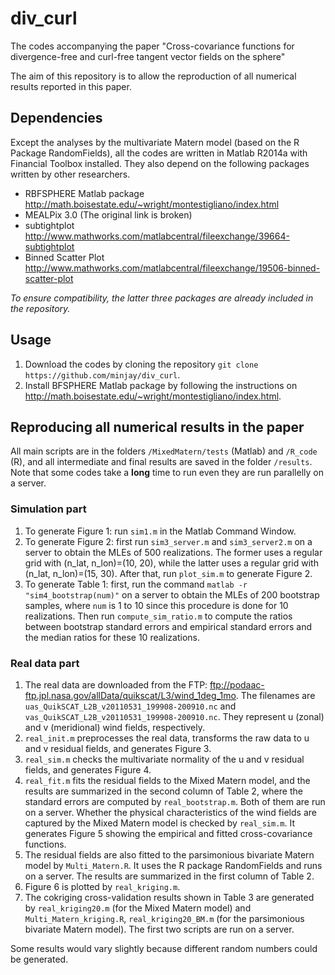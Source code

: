 # div_curl
The codes accompanying the paper "Cross-covariance functions for divergence-free and curl-free tangent vector fields on the sphere"

The aim of this repository is to allow the reproduction of all numerical results reported in this paper.

## Dependencies
Except the analyses by the multivariate Matern model (based on the R Package RandomFields), all the codes are written in Matlab R2014a with Financial Toolbox installed. They also depend on the following packages written by other researchers.

* RBFSPHERE Matlab package http://math.boisestate.edu/~wright/montestigliano/index.html
* MEALPix 3.0 (The original link is broken)
* subtightplot http://www.mathworks.com/matlabcentral/fileexchange/39664-subtightplot
* Binned Scatter Plot http://www.mathworks.com/matlabcentral/fileexchange/19506-binned-scatter-plot

*To ensure compatibility, the latter three packages are already included in the repository.*

## Usage
1. Download the codes by cloning the repository `git clone https://github.com/minjay/div_curl`.
2. Install BFSPHERE Matlab package by following the instructions on http://math.boisestate.edu/~wright/montestigliano/index.html.

## Reproducing all numerical results in the paper
All main scripts are in the folders `/MixedMatern/tests` (Matlab) and `/R_code` (R), and all intermediate and final results are saved in the folder `/results`. Note that some codes take a **long** time to run even they are run parallelly on a server.

### Simulation part
1. To generate Figure 1: run `sim1.m` in the Matlab Command Window.
2. To generate Figure 2: first run `sim3_server.m` and `sim3_server2.m` on a server to obtain the MLEs of 500 realizations. The former uses a regular grid with (n_lat, n_lon)=(10, 20), while the latter uses a regular grid with (n_lat, n_lon)=(15, 30). After that, run `plot_sim.m` to generate Figure 2.
3. To generate Table 1: first, run the command `matlab -r "sim4_bootstrap(num)"` on a server to obtain the MLEs of 200 bootstrap samples, where `num` is 1 to 10 since this procedure is done for 10 realizations. Then run `compute_sim_ratio.m` to compute the ratios between bootstrap standard errors and empirical standard errors and the median ratios for these 10 realizations.

### Real data part
1. The real data are downloaded from the FTP: ftp://podaac-ftp.jpl.nasa.gov/allData/quikscat/L3/wind_1deg_1mo. The filenames are `uas_QuikSCAT_L2B_v20110531_199908-200910.nc` and `vas_QuikSCAT_L2B_v20110531_199908-200910.nc`. They represent u (zonal) and v (meridional) wind fields, respectively.
2. `real_init.m` preprocesses the real data, transforms the raw data to u and v residual fields, and generates Figure 3.
3. `real_sim.m` checks the multivariate normality of the u and v residual fields, and generates Figure 4.
4. `real_fit.m` fits the residual fields to the Mixed Matern model, and the results are summarized in the second column of Table 2, where the standard errors are computed by `real_bootstrap.m`. Both of them are run on a server. Whether the physical characteristics of the wind fields are captured by the Mixed Matern model is checked by `real_sim.m`. It generates Figure 5 showing the empirical and fitted cross-covariance functions.
5. The residual fields are also fitted to the parsimonious bivariate Matern model by `Multi_Matern.R`. It uses the R package RandomFields and runs on a server. The results are summarized in the first column of Table 2.
6. Figure 6 is plotted by `real_kriging.m`.
7. The cokriging cross-validation results shown in Table 3 are generated by `real_kriging20.m` (for the Mixed Matern model) and `Multi_Matern_kriging.R`, `real_kriging20_BM.m` (for the parsimonious bivariate Matern model). The first two scripts are run on a server.

Some results would vary slightly because different random numbers could be generated.

